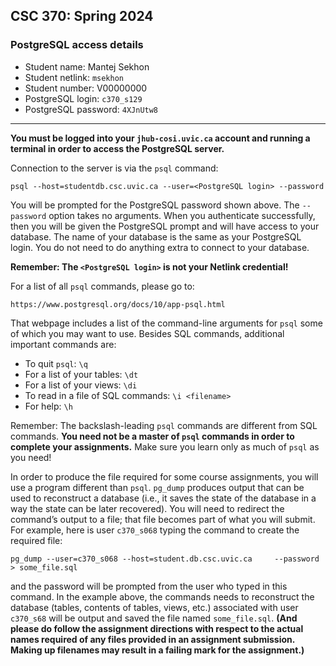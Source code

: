 ## CSC 370: Spring 2024

### PostgreSQL access details

* Student name: Mantej Sekhon
* Student netlink: `msekhon`
* Student number:  V00000000
* PostgreSQL login: `c370_s129`
* PostgreSQL password: `4XJnUtw8`

---

**You must be logged into your `jhub-cosi.uvic.ca` account and running
a terminal in order to access the PostgreSQL server.**

Connection to the server is via the `psql` command:

```
psql --host=studentdb.csc.uvic.ca --user=<PostgreSQL login> --password
```

You will be prompted for the PostgreSQL password shown above. The
`--password` option takes no arguments. When you authenticate
successfully, then you will be given the PostgreSQL prompt and will
have access to your database. The name of your database is the same as
your PostgreSQL login. You do not need to do anything extra to connect
to your database.

**Remember: The `<PostgreSQL login>` is not your Netlink
credential!**

For a list of all `psql` commands, please go to:

``https://www.postgresql.org/docs/10/app-psql.html``

That webpage includes a list of the command-line arguments for
`psql` some of which you may want to use. Besides SQL commands,
additional important commands are:

* To quit `psql`: `\q`
* For a list of your tables: `\dt`
* For a list of your views: `\di`
* To read in a file of SQL commands: `\i <filename>`
* For help: `\h`

Remember: The backslash-leading `psql` commands are different from SQL
commands. **You need not be a master of `psql` commands in order to
complete your assignments.** Make sure you learn only as much of
`psql` as you need!

In order to produce the file required for some course assignments,
you will use a program different than `psql`. `pg_dump` produces 
output that can be used to reconstruct a database (i.e., it
saves the state of the database in a way the state can be
later recovered). You will need to redirect the command’s output to a
file; that file becomes part of what you will submit. For example, here is
user `c370_s068` typing the command to create the required file:
```
pg_dump --user=c370_s068 --host=student.db.csc.uvic.ca     --password > some_file.sql
```
and the password will be prompted from the user who typed in this
command. In the example above, the commands needs to reconstruct the
database (tables, contents of tables, views, etc.) associated with
user `c370_s68` will be output and saved the
file named `some_file.sql`.  **(And please do follow the assignment
directions with respect to the actual names required of any files
provided in an assignment submission. Making up filenames may result
in a failing mark for the assignment.)**

